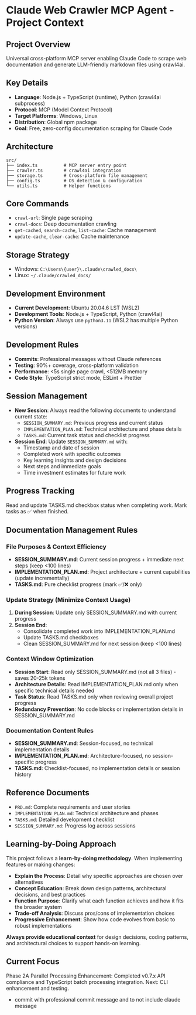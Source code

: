 # Claude Web Crawler MCP Agent - Project Context

## Project Overview
Universal cross-platform MCP server enabling Claude Code to scrape web documentation and generate LLM-friendly markdown files using crawl4ai.

## Key Details
- **Language**: Node.js + TypeScript (runtime), Python (crawl4ai subprocess)
- **Protocol**: MCP (Model Context Protocol)
- **Target Platforms**: Windows, Linux
- **Distribution**: Global npm package
- **Goal**: Free, zero-config documentation scraping for Claude Code

## Architecture
```
src/
├── index.ts          # MCP server entry point
├── crawler.ts        # crawl4ai integration
├── storage.ts        # Cross-platform file management
├── config.ts         # OS detection & configuration
└── utils.ts          # Helper functions
```

## Core Commands
- `crawl-url`: Single page scraping
- `crawl-docs`: Deep documentation crawling
- `get-cached`, `search-cache`, `list-cache`: Cache management
- `update-cache`, `clear-cache`: Cache maintenance

## Storage Strategy
- Windows: `C:\Users\{user}\.claude\crawled_docs\`
- Linux: `~/.claude/crawled_docs/`

## Development Environment
- **Current Development**: Ubuntu 20.04.6 LST (WSL2)
- **Development Tools**: Node.js + TypeScript, Python (crawl4ai)
- **Python Version**: Always use `python3.11` (WSL2 has multiple Python versions)

## Development Rules
- **Commits**: Professional messages without Claude references
- **Testing**: 90%+ coverage, cross-platform validation
- **Performance**: <5s single page crawl, <512MB memory
- **Code Style**: TypeScript strict mode, ESLint + Prettier

## Session Management
- **New Session**: Always read the following documents to understand current state:
  - `SESSION_SUMMARY.md`: Previous progress and current status
  - `IMPLEMENTATION_PLAN.md`: Technical architecture and phase details
  - `TASKS.md`: Current task status and checklist progress
- **Session End**: Update `SESSION_SUMMARY.md` with:
  - Timestamp and date of session
  - Completed work with specific outcomes
  - Key learning insights and design decisions
  - Next steps and immediate goals
  - Time investment estimates for future work

## Progress Tracking
Read and update TASKS.md checkbox status when completing work. Mark tasks as ✅ when finished.

## Documentation Management Rules

### File Purposes & Context Efficiency
- **SESSION_SUMMARY.md**: Current session progress + immediate next steps (keep <100 lines)
- **IMPLEMENTATION_PLAN.md**: Project architecture + current capabilities (update incrementally)  
- **TASKS.md**: Pure checklist progress (mark ✅/❌ only)

### Update Strategy (Minimize Context Usage)
1. **During Session**: Update only SESSION_SUMMARY.md with current progress
2. **Session End**: 
   - Consolidate completed work into IMPLEMENTATION_PLAN.md
   - Update TASKS.md checkboxes
   - Clean SESSION_SUMMARY.md for next session (keep <100 lines)

### Context Window Optimization
- **Session Start**: Read only SESSION_SUMMARY.md (not all 3 files) - saves 20-25k tokens
- **Architecture Details**: Read IMPLEMENTATION_PLAN.md only when specific technical details needed
- **Task Status**: Read TASKS.md only when reviewing overall project progress
- **Redundancy Prevention**: No code blocks or implementation details in SESSION_SUMMARY.md

### Documentation Content Rules
- **SESSION_SUMMARY.md**: Session-focused, no technical implementation details
- **IMPLEMENTATION_PLAN.md**: Architecture-focused, no session-specific progress
- **TASKS.md**: Checklist-focused, no implementation details or session history

## Reference Documents
- `PRD.md`: Complete requirements and user stories
- `IMPLEMENTATION_PLAN.md`: Technical architecture and phases
- `TASKS.md`: Detailed development checklist
- `SESSION_SUMMARY.md`: Progress log across sessions

## Learning-by-Doing Approach
This project follows a **learn-by-doing methodology**. When implementing features or making changes:

- **Explain the Process**: Detail why specific approaches are chosen over alternatives
- **Concept Education**: Break down design patterns, architectural decisions, and best practices
- **Function Purpose**: Clarify what each function achieves and how it fits the broader system
- **Trade-off Analysis**: Discuss pros/cons of implementation choices
- **Progressive Enhancement**: Show how code evolves from basic to robust implementations

**Always provide educational context** for design decisions, coding patterns, and architectural choices to support hands-on learning.

## Current Focus
Phase 2A Parallel Processing Enhancement: Completed v0.7.x API compliance and TypeScript batch processing integration. Next: CLI enhancement and testing.
- commit with professional commit message and to not include claude message